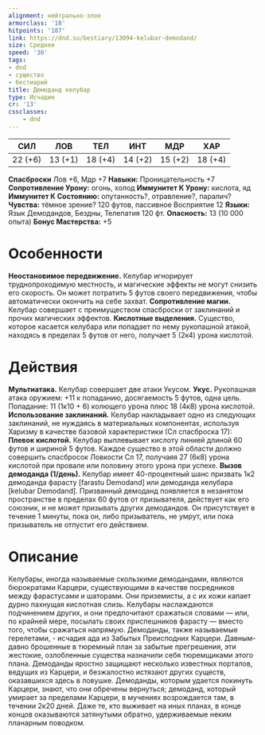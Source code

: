 ```yaml
---
alignment: нейтрально-злое
armorclass: '18'
hitpoints: '187'
link: https://dnd.su/bestiary/13094-kelubar-demodand/
size: Среднее
speed: '30'
tags:
- dnd
- существо
- бестиарий
title: Демоданд келубар
type: Исчадие
cr: '13'
cssclasses:
    - dnd
---
```



| СИЛ | ЛОВ | ТЕЛ | ИНТ | МДР | ХАР |
|---|---|---|---|---|---|
| 22 (+6) | 13 (+1) | 18 (+4) | 14 (+2) | 15 (+2) | 18 (+4) |
**Спасброски** Лов +6, Мдр +7
**Навыки:** Проницательность +7
**Сопротивление Урону:** огонь, холод
**Иммунитет К Урону:** кислота, яд
**Иммунитет К Состоянию:** опутанность?, отравление?, паралич?
**Чувства:** тёмное зрение? 120 футов, пассивное Восприятие 12
**Языки:** Язык Демодандов, Бездны, Телепатия 120 фт.
**Опасность:** 13 (10 000 опыта)
**Бонус Мастерства:** +5


# Особенности
**Неостановимое передвижение.** Келубар игнорирует труднопроходимую местность, и магические эффекты не могут снизить его скорость. Он может потратить 5 футов своего передвижения, чтобы автоматически окончить на себе захват.
**Сопротивление магии.** Келубар совершает с преимуществом спасброски от заклинаний и прочих магических эффектов.
**Кислотные выделения.** Существо, которое касается келубара или попадает по нему рукопашной атакой, находясь в пределах 5 футов от него, получает 5 (2к4) урона кислотой.


# Действия
**Мультиатака.** Келубар совершает две атаки Укусом.
**Укус.** Рукопашная атака оружием: +11 к попаданию, досягаемость 5 футов, одна цель. Попадание: 11 (1к10 + 6) колющего урона плюс 18 (4к8) урона кислотой.
**Использование заклинаний.** Келубар накладывает одно из следующих заклинаний, не нуждаясь в материальных компонентах, используя Харизму в качестве базовой характеристики (Сл спасброска 17):
**Плевок кислотой.** Келубар выплевывает кислоту линией длиной 60 футов и шириной 5 футов. Каждое существо в этой области должно совершить спасбросок Ловкости Сл 17, получаяя 27 (6к8) урона кислотой при провале или половину этого урона при успехе.
**Вызов демоданда (1/день).** Келубар имеет 40-процентный шанс призвать 1к2 демоданда фарасту [farastu Demodand] или демоданда келубара [kelubar Demodand]. Призванный демоданд появляется в незанятом пространстве в пределах 60 футов от призывателя, действует как его союзник, и не может призывать других демодандов. Он присутствует в течение 1 минуты, пока он, либо призыватель, не умрут, или пока призыватель не отпустит его действием.


# Описание
Келубары, иногда называемые скользкими демодандами, являются бюрократами Карцери, существующими в качестве посредников между фарастусами и шаторами. Они приземисты, а с их кожи капает дурно пахнущая кислотная слизь. Келубары наслаждаются подчинением других, и они предпочитают сражаться словами — или, по крайней мере, посылать своих приспешников фарасту — вместо того, чтобы сражаться напрямую.   Демоданды, также называемые герелетами, - исчадия ада из Забытых Преисподних Карцери. Давным-давно брошенные в тюремный план за забытые прегрешения, эти жестокие, озлобленные существа назначили себя тюремщиками этого плана. Демоданды яростно защищают несколько известных порталов, ведущих из Карцери, и безжалостно истязают других существ, оказавшихся здесь в ловушке. Демоданды, которым удается покинуть Карцери, знают, что они обречены вернуться; демоданд, который умирает за пределами Карцери, в мучениях возрождается там, в течении 2к20 дней. Даже те, кто выживает на иных планах, в конце концов оказываются затянутыми обратно, удерживаемые неким планарным поводком.